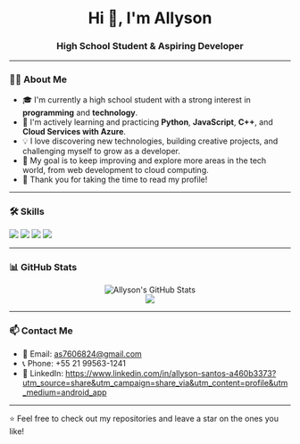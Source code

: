 <h1 align="center">Hi 👋, I'm Allyson</h1>
<h3 align="center">High School Student & Aspiring Developer</h3>

---

### 👨‍💻 About Me

- 🎓 I'm currently a high school student with a strong interest in **programming** and **technology**.
- 🚀 I'm actively learning and practicing **Python**, **JavaScript**, **C++**, and **Cloud Services with Azure**.
- 💡 I love discovering new technologies, building creative projects, and challenging myself to grow as a developer.
- 🌱 My goal is to keep improving and explore more areas in the tech world, from web development to cloud computing.
- 🙌 Thank you for taking the time to read my profile!

---

### 🛠️ Skills

<p align="left">
  <img src="https://img.shields.io/badge/Python-3776AB?style=for-the-badge&logo=python&logoColor=white"/>
  <img src="https://img.shields.io/badge/JavaScript-F7DF1E?style=for-the-badge&logo=javascript&logoColor=black"/>
  <img src="https://img.shields.io/badge/C++-00599C?style=for-the-badge&logo=c%2B%2B&logoColor=white"/>
  <img src="https://img.shields.io/badge/Microsoft%20Azure-0078D4?style=for-the-badge&logo=microsoft-azure&logoColor=white"/>
</p>

---

### 📊 GitHub Stats

<p align="center">
  <img src="https://github-readme-stats.vercel.app/api?username=allyxzs&show_icons=true&theme=tokyonight" alt="Allyson's GitHub Stats"/>
  <br/>
  <img src="https://github-readme-stats.vercel.app/api/top-langs/?username=allyxzs&layout=compact&theme=tokyonight"/>
</p>

---

### 📫 Contact Me

- 📧 Email: as7606824@gmail.com  
- 📞 Phone: +55 21 99563-1241  
- 💼 LinkedIn: https://www.linkedin.com/in/allyson-santos-a460b3373?utm_source=share&utm_campaign=share_via&utm_content=profile&utm_medium=android_app

---

⭐️ Feel free to check out my repositories and leave a star on the ones you like!
